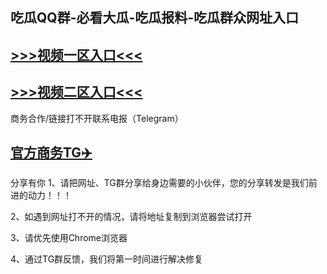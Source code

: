 吃瓜QQ群-必看大瓜-吃瓜报料-吃瓜群众网址入口
---
[>>>视频一区入口<<<](https://pm-51.github.io/)
----
[>>>视频二区入口<<<](https://pm-51.github.io/)
----
商务合作/链接打不开联系电报（Telegram）

[官方商务TG✈️](https://t.me/Wenge58/)
---
分享有你
1、请把网址、TG群分享给身边需要的小伙伴，您的分享转发是我们前进的动力！！！

2、如遇到网址打不开的情况，请将地址复制到浏览器尝试打开

3、请优先使用Chrome浏览器

4、通过TG群反馈，我们将第一时间进行解决修复

